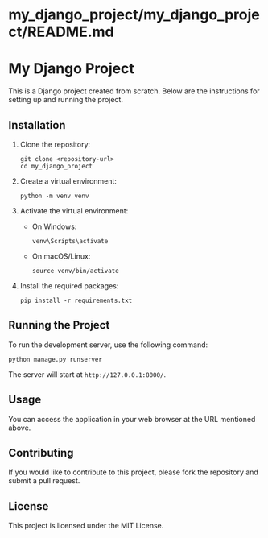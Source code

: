 # my_django_project/my_django_project/README.md

# My Django Project

This is a Django project created from scratch. Below are the instructions for setting up and running the project.

## Installation

1. Clone the repository:
   ```
   git clone <repository-url>
   cd my_django_project
   ```

2. Create a virtual environment:
   ```
   python -m venv venv
   ```

3. Activate the virtual environment:
   - On Windows:
     ```
     venv\Scripts\activate
     ```
   - On macOS/Linux:
     ```
     source venv/bin/activate
     ```

4. Install the required packages:
   ```
   pip install -r requirements.txt
   ```

## Running the Project

To run the development server, use the following command:
```
python manage.py runserver
```

The server will start at `http://127.0.0.1:8000/`.

## Usage

You can access the application in your web browser at the URL mentioned above. 

## Contributing

If you would like to contribute to this project, please fork the repository and submit a pull request.

## License

This project is licensed under the MIT License.